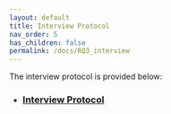 ```yaml
---
layout: default
title: Interview Protocol
nav_order: 5
has_children: false
permalink: /docs/RQ3_interview
---
```


The interview protocol is provided below:

* ### [Interview Protocol](../../assets/data/InterviewProtocol.docx)
